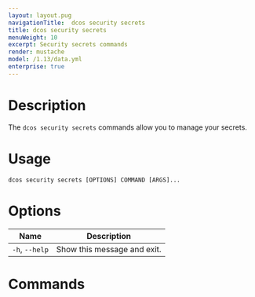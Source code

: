 ```yaml
---
layout: layout.pug
navigationTitle:  dcos security secrets
title: dcos security secrets
menuWeight: 10
excerpt: Security secrets commands
render: mustache
model: /1.13/data.yml
enterprise: true
---
```


# Description

The `dcos security secrets` commands allow you to manage your secrets.

# Usage

```
dcos security secrets [OPTIONS] COMMAND [ARGS]...
```
 # Options

| Name |  Description |
|------------------|----------------------|
|  `-h`, `--help`        |   Show this message and exit. |

# Commands

